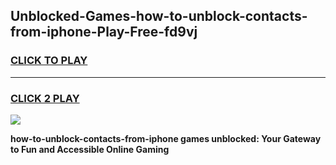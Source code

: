 
## Unblocked-Games-how-to-unblock-contacts-from-iphone-Play-Free-fd9vj
<h3>
<a href="https://premium76.site?title=how-to-unblock-contacts-from-iphone&ref=21A">CLICK TO PLAY</a></h3>
<hr>

<h3>
<a href="https://premium76.site?title=how-to-unblock-contacts-from-iphone&ref=21A">CLICK 2 PLAY</a>
  
</h3>

<a href="https://premium76.site?title=how-to-unblock-contacts-from-iphone&ref=21A"><img src="https://clearcache.store/games.png"></a>


**how-to-unblock-contacts-from-iphone games unblocked: Your Gateway to Fun and Accessible Online Gaming**
